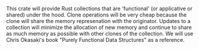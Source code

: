This crate will provide Rust collections that are 'functional' (or applicative
or shared) under the hood.  Clone operations will be very cheap because the
clone will share the memory represenation with the originator. Updates to a
collection will minimize the allocation of new memory and continue to share as
much memory as possible with other clones of the collection.  We will use Chris
Okasaki's book "Purely Functional Data Structures" as a reference.
